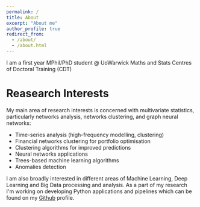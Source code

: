 ```yaml
---
permalink: /
title: About
excerpt: "About me"
author_profile: true
redirect_from: 
  - /about/
  - /about.html
---
```


I am a first year MPhil/PhD student @ UoWarwick Maths and Stats Centres of Doctoral Training (CDT)

Reasearch Interests
======
My main area of research interests is concerned with multivariate statistics, particularly networks analysis, networks clustering, and graph neural networks:
* Time-series analysis (high-frequency modelling, clustering)
* Financial networks clustering for portfolio optimisation
* Clustering algorithms for improved predictions
* Neural networks applications
* Trees-based machine learning algorithms
* Anomalies detection 

I am also broadly interested in different areas of Machine Learning, Deep Learning and Big Data processing and analysis. As a part of my research I'm working on developing Python applications and pipelines which can be found on my [Github](https://github.com/annakuchko) profile.
